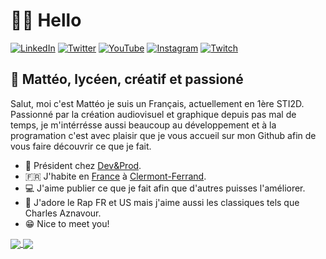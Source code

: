 # 👋🏼 Hello  

<p align="left">
<a href="https://www.linkedin.com/in/matteoribardiere/">
<img src="https://img.shields.io/badge/-LinkedIn-%233781da" alt="LinkedIn"/></a> 
<a href="https://twitter.com/matteo_630">
<img src="https://img.shields.io/badge/-Twitter-%231DA1F2" alt="Twitter" /></a> 
<a href="https://www.youtube.com/channel/UC1E28m0R-CMRPCXikRN1Syw">
<img src="https://img.shields.io/badge/-YouTube-%23FF0000" alt="YouTube" /></a> 
<a href="https://www.instagram.com/m_rbdr">
<img src="https://img.shields.io/badge/-Instagram-%23eb13a5" alt="Instagram" /></a> 
<a href="https://www.twitch.tv/matteor63">
<img src="https://img.shields.io/badge/-Twitch-%239146FF" alt="Twitch" /></a> 
</p>


## 👀 Mattéo, lycéen, créatif et passioné

<p align="left">
Salut, moi c'est Mattéo je suis un Français, actuellement en 1ère STI2D. Passionné par la création audiovisuel et graphique depuis pas mal de temps, je m'intérrésse aussi beaucoup au développement et à la programation c'est avec plaisir que je vous accueil sur mon Github afin de vous faire découvrir ce que je fait.
 </p>

* 💼 Président chez [Dev&Prod](https://devandprod.fr).
* 🇫🇷 J'habite en [France](https://en.wikipedia.org/wiki/France) à [Clermont-Ferrand](https://en.wikipedia.org/wiki/Clermont-Ferrand).
* 💻 J'aime publier ce que je fait afin que d'autres puisses l'améliorer. 
* 🎤 J'adore le Rap FR et US mais j'aime aussi les classiques tels que Charles Aznavour.
* 😁 Nice to meet you!


<a href="https://github.com/anuraghazra/github-readme-stats">
  <img align="center" src="[![Top Langs](https://github-readme-stats.vercel.app/api/top-langs/?username=mrbdr&langs_count=8)](https://github.com/anuraghazra/github-readme-stats)" />
</a>
<a href="https://github.com/anuraghazra/convoychat">
  <img align="center" src="https://github-readme-stats.vercel.app/api/pin/?username=mrbdr" />
</a>

